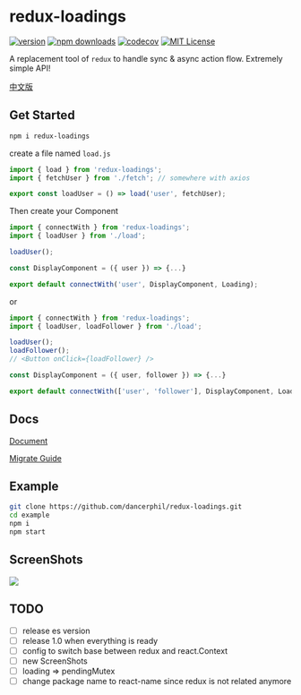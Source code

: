 # redux-loadings

[![version](https://img.shields.io/npm/v/redux-loadings.svg?style=flat-square)](http://npm.im/redux-loadings)
[![npm downloads](https://img.shields.io/npm/dm/redux-loadings.svg?style=flat-square)](https://www.npmjs.com/package/redux-loadings)
[![codecov](https://codecov.io/gh/dancerphil/redux-loadings/branch/develop/graph/badge.svg)](https://codecov.io/gh/dancerphil/redux-loadings)
[![MIT License](https://img.shields.io/npm/l/redux-loadings.svg?style=flat-square)](http://opensource.org/licenses/MIT)

A replacement tool of `redux` to handle sync & async action flow. Extremely simple API!

[中文版](https://github.com/dancerphil/redux-loadings/blob/master/README-zh_CN.md)

## Get Started

```bash
npm i redux-loadings
```

create a file named `load.js`

```javascript
import { load } from 'redux-loadings';
import { fetchUser } from './fetch'; // somewhere with axios

export const loadUser = () => load('user', fetchUser);
```

Then create your Component

```jsx harmony
import { connectWith } from 'redux-loadings';
import { loadUser } from './load';

loadUser();

const DisplayComponent = ({ user }) => {...}

export default connectWith('user', DisplayComponent, Loading);
```

or

```jsx harmony
import { connectWith } from 'redux-loadings';
import { loadUser, loadFollower } from './load';

loadUser();
loadFollower();
// <Button onClick={loadFollower} />

const DisplayComponent = ({ user, follower }) => {...}

export default connectWith(['user', 'follower'], DisplayComponent, Loading);
```

## Docs

[Document](https://github.com/dancerphil/redux-loadings/blob/master/Document.md)

[Migrate Guide](https://github.com/dancerphil/redux-loadings/blob/master/Migrate.md)

## Example

```bash
git clone https://github.com/dancerphil/redux-loadings.git
cd example
npm i
npm start
```

## ScreenShots

![](https://github.com/dancerphil/redux-loadings/blob/master/screenshot.gif)

## TODO

- [ ] release es version
- [ ] release 1.0 when everything is ready
- [ ] config to switch base between redux and react.Context
- [ ] new ScreenShots
- [ ] loading => pendingMutex
- [ ] change package name to react-name since redux is not related anymore
